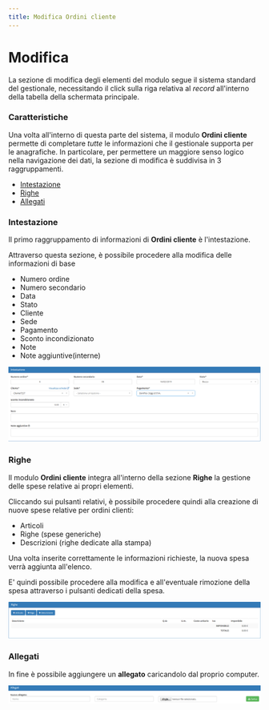```yaml
---
title: Modifica Ordini cliente
---
```


# Modifica

La sezione di modifica degli elementi del modulo segue il sistema standard del gestionale, necessitando il click sulla riga relativa al _record_ all'interno della tabella della schermata principale.

### Caratteristiche

Una volta all'interno di questa parte del sistema, il modulo **Ordini cliente** permette di completare _tutte_ le informazioni che il gestionale supporta per le anagrafiche. In particolare, per permettere un maggiore senso logico nella navigazione dei dati, la sezione di modifica è suddivisa in 3 raggruppamenti.

* [Intestazione](modifica.md#intestazione)
* [Righe](modifica.md#righe)
* [Allegati](modifica.md#allegati)

### Intestazione

Il primo raggruppamento di informazioni di **Ordini cliente** è l'intestazione.

Attraverso questa sezione, è possibile procedere alla modifica delle informazioni di base 

* Numero ordine
* Numero secondario
* Data
* Stato
* Cliente
* Sede
* Pagamento
* Sconto incondizionato
* Note
* Note aggiuntive\(interne\)

![Modifica sezione intestazione ordini cliente](../../../../.gitbook/assets/intestazioneordinicliente%20%281%29.PNG)

### Righe

Il modulo **Ordini cliente** integra all'interno della sezione **Righe** la gestione delle spese relative ai propri elementi.

Cliccando sui pulsanti relativi, è possibile procedere quindi alla creazione di nuove spese relative per ordini clienti:

* Articoli
* Righe \(spese generiche\)
* Descrizioni \(righe dedicate alla stampa\)

Una volta inserite correttamente le informazioni richieste, la nuova spesa verrà aggiunta all'elenco.

E' quindi possibile procedere alla modifica e all'eventuale rimozione della spesa attraverso i pulsanti dedicati della spesa.

![Creazione righe ordini cliente](../../../../.gitbook/assets/righeordiniclienti%20%281%29.PNG)

### Allegati

In fine è possibile aggiungere un **allegato** caricandolo dal proprio computer.

![Caricamento allegati ordini cliente](../../../../.gitbook/assets/allegati%20%281%29.PNG)

